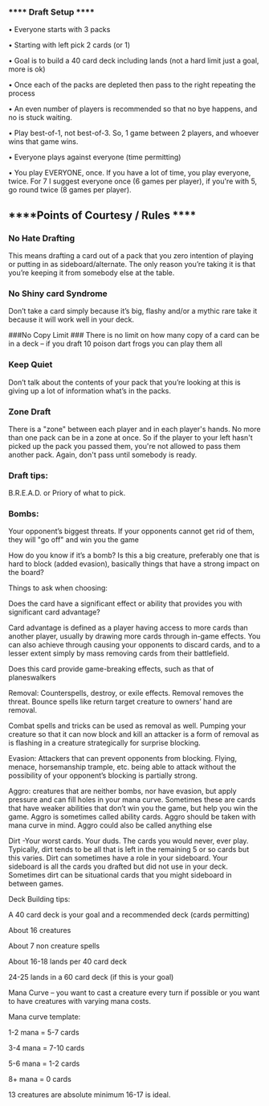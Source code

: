  ### **** Draft Setup **** ###

•	Everyone starts with 3 packs

•	Starting with left pick 2 cards (or 1)

•	Goal is to build a 40 card deck including lands (not a hard limit just a goal, more is ok)

•	Once each of the packs are depleted then pass to the right repeating the process

•	An even number of players is recommended so that no bye happens, and no is stuck waiting.

•	Play best-of-1, not best-of-3. So, 1 game between 2 players, and whoever wins that game wins.

•	Everyone plays against everyone (time permitting)

•	You play EVERYONE, once. If you have a lot of time, you play everyone, twice. For 7 I suggest everyone once (6 games per player), if you're with 5, go round twice (8 games per player).

## ****Points of Courtesy / Rules **** ##

### No Hate Drafting ### 
This means drafting a card out of a pack that you zero intention of playing or putting in as sideboard/alternate. The only reason you’re taking it is that you’re keeping it from somebody else at the table. 

 ### No Shiny card Syndrome ###
Don’t take a card simply because it’s big, flashy and/or a mythic rare take it because it will work well in your deck. 

 ###No Copy Limit  ###
 There is no limit on how many copy of a card can be in a deck – if you draft 10 poison dart frogs you can play them all

 ### Keep Quiet ###
 Don’t talk about the contents of your pack that you’re looking at this is giving up a lot of information what’s in the packs.

 ### Zone Draft ###
There is a "zone" between each player and in each player's hands. No more than one pack can be in a zone at once. So if the player to your left hasn't picked up the pack you passed them, you're not allowed to pass them another pack. Again, don't pass 
until somebody is ready.

 ### Draft tips:  ###

B.R.E.A.D. or Priory of what to pick.

### Bombs: ###
Your opponent’s biggest threats. If your opponents cannot get rid of them, they will "go off" and win you the game

How do you know if it’s a bomb? Is this a big creature, preferably one that is hard to block (added evasion), basically things that have a strong impact on the board?

Things to ask when choosing:

Does the card have a significant effect or ability that provides you with significant card advantage? 

Card advantage is defined as a player having access to more cards than another player, usually by drawing more cards through in-game effects. You can also achieve through causing your opponents to discard cards, and to a lesser extent simply by mass removing cards from 
their battlefield. 

Does this card provide game-breaking effects, such as that of planeswalkers



Removal: Counterspells, destroy, or exile effects. Removal removes the threat. Bounce spells like return target creature to owners’ hand are removal.

Combat spells and tricks can be used as removal as well. Pumping your creature so that it can now block and kill an attacker is a form of removal as is flashing in a creature strategically for surprise blocking. 

Evasion: Attackers that can prevent opponents from blocking. Flying, menace, horsemanship trample, etc. being able to attack without the possibility of your opponent’s blocking is partially strong. 

Aggro: creatures that are neither bombs, nor have evasion, but apply pressure and can fill holes in your mana curve. Sometimes these are cards that have weaker abilities that don’t win you the game, but help you win the game. Aggro is sometimes called ability cards. 
Aggro should be taken with mana curve in mind. Aggro could also be called anything else

Dirt -Your worst cards. Your duds. The cards you would never, ever play. Typically, dirt tends to be all that is left in the remaining 5 or so cards but this varies. Dirt can sometimes have a role in your sideboard. Your sideboard is all the cards you drafted but did 
not use in your deck.  Sometimes dirt can be situational cards that you might sideboard in between games. 



Deck Building tips:

A 40 card deck is your goal and a recommended deck (cards permitting)

About 16 creatures

About 7 non creature spells

About 16-18 lands per 40 card deck

24-25 lands in a 60 card deck (if this is your goal)



Mana Curve – you want to cast a creature every turn if possible or you want to have creatures with varying mana costs. 

Mana curve template:

1-2 mana = 5-7 cards

3-4 mana = 7-10 cards

5-6 mana = 1-2 cards

8+ mana = 0 cards

13 creatures are absolute minimum 16-17 is ideal.
